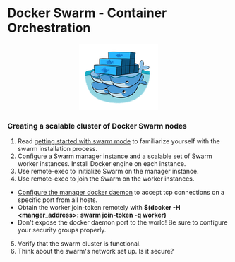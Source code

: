 # Docker Swarm - Container Orchestration

<center>

  ![](../img/dockerswarm.png)

</center>

### Creating a scalable cluster of Docker Swarm nodes

1. Read [getting started with swarm mode](https://docs.docker.com/engine/swarm/swarm-tutorial/) to familiarize yourself with the swarm installation process.
2. Configure a Swarm manager instance and a scalable set of Swarm worker instances. Install Docker engine on each instance. 
3. Use remote-exec to initialize Swarm on the manager instance.
4. Use remote-exec to join the Swarm on the worker instances.
  -  [Configure the manager docker daemon](https://docs.docker.com/engine/reference/commandline/dockerd/#linux-configuration-file) to accept tcp connections on a specific port from all hosts. 
  -  Obtain the worker join-token remotely with **$(docker -H <manger_address>:<port> swarm join-token -q worker)**
  -  Don't expose the docker daemon port to the world! Be sure to configure your security groups properly. 
5. Verify that the swarm cluster is functional.
6. Think about the swarm's network set up. Is it secure? 



